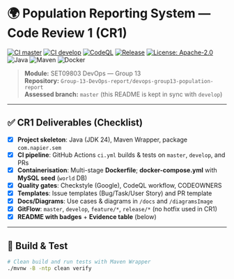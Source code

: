 # 🌍 Population Reporting System — Code Review 1 (CR1)

[![CI master](https://github.com/Group-13-DevOps-report/devops-group13-population-report/actions/workflows/ci.yml/badge.svg?branch=master)](https://github.com/Group-13-DevOps-report/devops-group13-population-report/actions)
[![CI develop](https://github.com/Group-13-DevOps-report/devops-group13-population-report/actions/workflows/ci.yml/badge.svg?branch=develop)](https://github.com/Group-13-DevOps-report/devops-group13-population-report/actions)
[![CodeQL](https://github.com/Group-13-DevOps-report/devops-group13-population-report/actions/workflows/codeql.yml/badge.svg)](https://github.com/Group-13-DevOps-report/devops-group13-population-report/actions/workflows/codeql.yml)
[![Release](https://img.shields.io/github/v/release/Group-13-DevOps-report/devops-group13-population-report?display_name=tag)](https://github.com/Group-13-DevOps-report/devops-group13-population-report/releases)
[![License: Apache-2.0](https://img.shields.io/badge/License-Apache_2.0-blue.svg)](LICENSE)
![Java](https://img.shields.io/badge/Java-24-informational)
![Maven](https://img.shields.io/badge/Maven-Wrapper-informational)
![Docker](https://img.shields.io/badge/Docker-multi--stage-informational)

> **Module:** SET09803 DevOps — Group 13  
> **Repository:** `Group-13-DevOps-report/devops-group13-population-report`  
> **Assessed branch:** `master` (this README is kept in sync with `develop`)

---

## ✅ CR1 Deliverables (Checklist)

- [x] **Project skeleton**: Java (JDK 24), Maven Wrapper, package `com.napier.sem`
- [x] **CI pipeline**: GitHub Actions `ci.yml` builds & tests on `master`, `develop`, and PRs
- [x] **Containerisation**: Multi-stage **Dockerfile**; **docker-compose.yml** with **MySQL seed** (`world` DB)
- [x] **Quality gates**: Checkstyle (Google), CodeQL workflow, CODEOWNERS
- [x] **Templates**: Issue templates (Bug/Task/User Story) and PR template
- [x] **Docs/Diagrams**: Use cases & diagrams in `/docs` and `/diagramsImage`
- [x] **GitFlow**: `master`, `develop`, `feature/*`, `release/*` (no hotfix used in CR1)
- [x] **README with badges** + **Evidence table** (below)

---

## 🧪 Build & Test

```bash
# Clean build and run tests with Maven Wrapper
./mvnw -B -ntp clean verify
